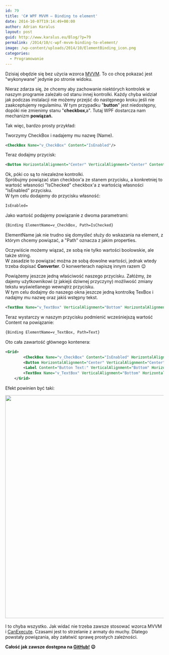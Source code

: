 ```yaml
---
id: 79
title: 'C# WPF MVVM – Binding to element'
date: 2014-10-07T19:14:49+00:00
author: Adrian Karalus
layout: post
guid: http://www.karalus.eu/Blog/?p=79
permalink: /2014/10/c-wpf-mvvm-binding-to-element/
image: /wp-content/uploads/2014/10/ElementBinding_icon.png
categories:
  - Programowanie
---
```

Dzisiaj obędzie się bez użycia wzorca <a href="/2014/08/c-wpf-mvvm-nowy-projekt-project-template/" target="_blank">MVVM</a>. To co chcę pokazać jest "wykonywane" jedynie po stronie widoku.  
<!--more-->

Nieraz zdarza się, że chcemy aby zachowanie niektórych kontrolek w naszym programie zależało od stanu innej kontrolki. Każdy chyba widział jak podczas instalacji nie możemy przejść do następnego kroku jeśli nie zaakceptujemy regulaminu. W tym przypadku "**button**" jest niedostępny, dopóki nie zmienimy stanu "**checkbox**‚a". Tutaj WPF dostarcza nam mechanizm **powiązań.**

Tak więc, bardzo prosty przykład:

Tworzymy CheckBox i nadajemy mu nazwę (Name).

```xml
<CheckBox Name="v_CheckBox" Content="IsEnabled"/>
```

Teraz dodajmy przycisk:

```xml
<Button HorizontalAlignment="Center" VerticalAlignment="Center" Content="Click!"/>
```

Ok, póki co są to niezależne kontrolki.  
Spróbujmy powiązać stan checkbox'a ze stanem przycisku, a konkretniej to wartość własności "IsChecked" checkbox'a z wartością własności "IsEnabled" przycisku.  
W tym celu dodajemy do przycisku własność:

```xml
IsEnabled=
```

Jako wartość podajemy powiązanie z dwoma parametrami:

```xml
{Binding ElementName=v_CheckBox, Path=IsChecked}
```

ElementName jak nie trudno się domyśleć służy do wskazania na element, z którym chcemy powiązać, a "Path" oznacza z jakim properties.

Oczywiście możemy wiązać, ze sobą nie tylko wartości boolowskie, ale także string.  
W zasadzie to powiązać można ze sobą dowolne wartości, jednak wtedy trzeba dopisać **Converter**. O konwerterach napiszę innym razem 😉

Powiążemy jeszcze jedną właściwość naszego przycisku. Załóżmy, że dajemy użytkownikowi (z jakiejś dziwnej przyczyny) możliwość zmiany tekstu wyświetlanego wewnątrz przycisku.  
W tym celu dodajmy do naszego okna jeszcze jedną kontrolkę TexBox i nadajmy mu nazwę oraz jakiś wstępny tekst.

```xml
<TextBox Name="v_TextBox" VerticalAlignment="Bottom" HorizontalAlignment="Right" Text="Click!" Height="20" Width="120" Background="LightGray"/>
```

Teraz wystarczy w naszym przycisku podmienić wcześniejszą wartość Content na powiązanie:

```xml
{Binding ElementName=v_TextBox, Path=Text}
```

Oto cała zawartość głównego kontenera:

```xml
<Grid>
        <CheckBox Name="v_CheckBox" Content="IsEnabled" HorizontalAlignment="Left" VerticalAlignment="Top"/>
        <Button HorizontalAlignment="Center" VerticalAlignment="Center" Content="{Binding ElementName=v_TextBox, Path=Text}" IsEnabled="{Binding ElementName=v_CheckBox, Path=IsChecked}"/>
        <Label Content="Button Text:" VerticalAlignment="Bottom" HorizontalAlignment="Right" Margin="0,0,120,0"/>
        <TextBox Name="v_TextBox" VerticalAlignment="Bottom" HorizontalAlignment="Right" Text="Click!" Height="20" Width="120" Background="LightGray"/>
    </Grid>
```

 

Efekt powinien być taki:

[<img class="alignnone wp-image-80 size-full" src="/wp-content/uploads/2014/10/ElementBinding.png?resize=1053%2C706" alt="" width="1053" height="706" srcset="/wp-content/uploads/2014/10/ElementBinding.png?w=1053 1053w, /wp-content/uploads/2014/10/ElementBinding.png?resize=300%2C201 300w, /wp-content/uploads/2014/10/ElementBinding.png?resize=1024%2C686 1024w" sizes="(max-width: 1000px) 100vw, 1000px" data-recalc-dims="1" />](/wp-content/uploads/2014/10/ElementBinding.png)

I to chyba wszystko. Jak widać nie trzeba zawsze stosować wzorca MVVM i <a href="/2014/10/c-wpf-mvvm-delegatecommand/" target="_blank">CanExecute</a>. Czasami jest to strzelanie z armaty do muchy. Dlatego powstały powiązania, aby załatwić sprawę prostych zależności.

 

**Całość jak zawsze dostępna na <a href="https://github.com/AdrianRamzes/ElementBinding" target="_blank">GitHub!</a> 😉**